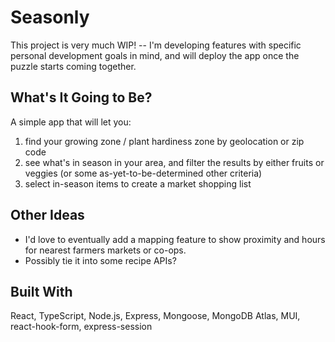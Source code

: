 # Seasonly

This project is very much WIP! -- I'm developing features with specific personal development goals in mind, and will deploy the app once the puzzle starts coming together.

## What's It Going to Be? 
A simple app that will let you: 
1. find your growing zone / plant hardiness zone by geolocation or zip code
2. see what's in season in your area, and filter the results by either fruits or veggies (or some as-yet-to-be-determined other criteria)
3. select in-season items to create a market shopping list

## Other Ideas
- I'd love to eventually add a mapping feature to show proximity and hours for nearest farmers markets or co-ops.
- Possibly tie it into some recipe APIs? 

## Built With
React, TypeScript, Node.js, Express, Mongoose, MongoDB Atlas, MUI, react-hook-form, express-session
